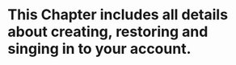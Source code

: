 # **This Chapter includes all details about creating, restoring and singing in to your account.**



